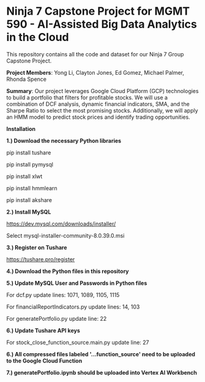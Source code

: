 # Ninja 7 Capstone Project for MGMT 590 - AI-Assisted Big Data Analytics in the Cloud
This repository contains all the code and dataset for our Ninja 7 Group Capstone Project.

**Project Members**: Yong Li, Clayton Jones, Ed Gomez, Michael Palmer, Rhonda Spence

**Summary**: Our project leverages Google Cloud Platform (GCP) technologies to build a portfolio that filters for profitable stocks. We will use a combination of DCF analysis, dynamic financial indicators, SMA, and the Sharpe Ratio to select the most promising stocks. Additionally, we will apply an HMM model to predict stock prices and identify trading opportunities. 

**Installation**

**1.) Download the necessary Python libraries**

pip install tushare

pip install pymysql

pip install xlwt

pip install hmmlearn

pip install akshare

**2.) Install MySQL**

https://dev.mysql.com/downloads/installer/

Select mysql-installer-community-8.0.39.0.msi

**3.) Register on Tushare**

https://tushare.pro/register

**4.) Download the Python files in this repository**

**5.) Update MySQL User and Passwords in Python files**

For dcf.py update lines: 1071, 1089, 1105, 1115

For financialReportIndicators.py update lines: 14, 103

For generatePortfolio.py update line: 22

**6.) Update Tushare API keys**

For stock_close_function_source.main.py update line: 27

**6.) All compressed files labeled '...function_source' need to be uploaded to the Google Cloud Function**

**7.) generatePortfolio.ipynb should be uploaded into Vertex AI Workbench**




